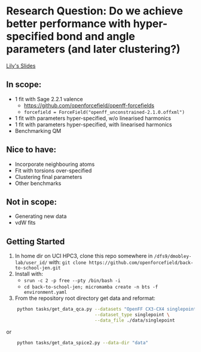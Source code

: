 # Research Question: Do we achieve better performance with hyper-specified bond and angle parameters (and later clustering?)
[Lily's Slides](https://docs.google.com/presentation/d/1c4_XFG18kQBQNQ86gaeqEUIFioH0Ld7TtG-Xfzu3j3Y/edit?slide=id.g2f3a95763d8_0_883#slide=id.g2f3a95763d8_0_883)

## In scope:
- 1 fit with Sage 2.2.1 valence
	- https://github.com/openforcefield/openff-forcefields
	- `forcefield = ForceField("openff_unconstrained-2.1.0.offxml")`
- 1 fit with parameters hyper-specified, w/o linearised harmonics
- 1 fit with parameters hyper-specified, with linearised harmonics
- Benchmarking QM

## Nice to have:
- Incorporate neighbouring atoms
- Fit with torsions over-specified
- Clustering final parameters
- Other benchmarks

## Not in scope:
- Generating new data
- vdW fits

## Getting Started
1) In home dir on UCI HPC3, clone this repo somewhere in `/dfs9/dmobley-lab/user_id/` with:
   `git clone https://github.com/openforcefield/back-to-school-jen.git`
2) Install with:
	- `srun -c 2 -p free --pty /bin/bash -i`
	- `cd back-to-school-jen; micromamba create -n bts -f environment.yaml`
3) From the repository root directory get data and reformat:
```bash
    python tasks/get_data_qca.py --datasets "OpenFF CX3-CX4 singlepoints v4.0" \
                                 --dataset_type singlepoint \
                                 --data_file ./data/singlepoint
```
or
```bash
    python tasks/get_data_spice2.py --data-dir "data"
```
